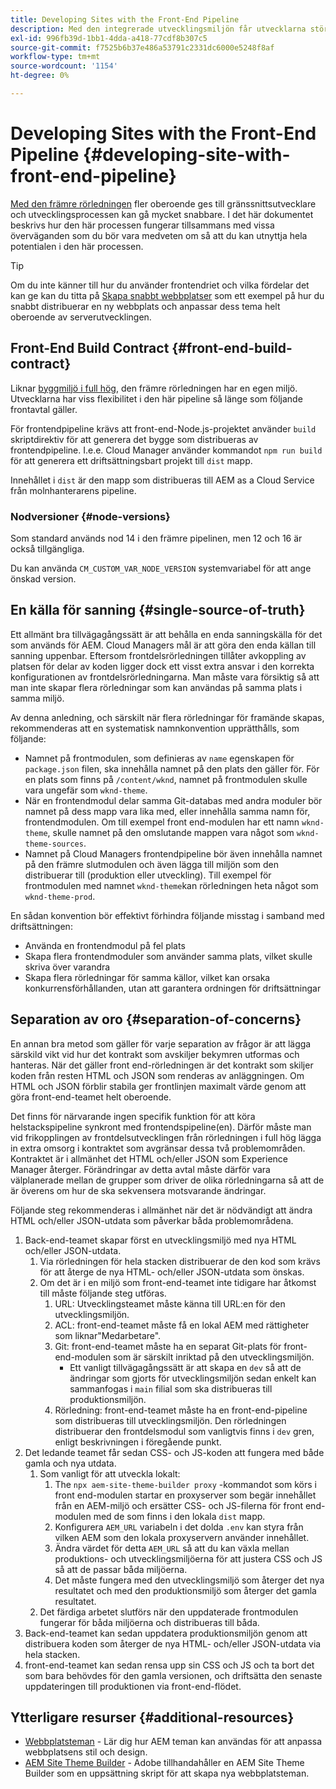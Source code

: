 ```yaml
---
title: Developing Sites with the Front-End Pipeline
description: Med den integrerade utvecklingsmiljön får utvecklarna större oberoende och utvecklingsprocessen kan bli betydligt snabbare. I det här dokumentet beskrivs några särskilda aspekter av den inledande konstruktionsprocessen som bör anges.
exl-id: 996fb39d-1bb1-4dda-a418-77cdf8b307c5
source-git-commit: f7525b6b37e486a53791c2331dc6000e5248f8af
workflow-type: tm+mt
source-wordcount: '1154'
ht-degree: 0%

---
```



# Developing Sites with the Front-End Pipeline {#developing-site-with-front-end-pipeline}

[Med den främre rörledningen](/help/implementing/cloud-manager/configuring-pipelines/introduction-ci-cd-pipelines.md#front-end) fler oberoende ges till gränssnittsutvecklare och utvecklingsprocessen kan gå mycket snabbare. I det här dokumentet beskrivs hur den här processen fungerar tillsammans med vissa överväganden som du bör vara medveten om så att du kan utnyttja hela potentialen i den här processen.

>[!TIP]
>
>Om du inte känner till hur du använder frontendriet och vilka fördelar det kan ge kan du titta på [Skapa snabbt webbplatser](/help/journey-sites/quick-site/overview.md) som ett exempel på hur du snabbt distribuerar en ny webbplats och anpassar dess tema helt oberoende av serverutvecklingen.

## Front-End Build Contract {#front-end-build-contract}

Liknar [byggmiljö i full hög,](/help/implementing/cloud-manager/getting-access-to-aem-in-cloud/build-environment-details.md) den främre rörledningen har en egen miljö. Utvecklarna har viss flexibilitet i den här pipeline så länge som följande frontavtal gäller.

För frontendpipeline krävs att front-end-Node.js-projektet använder `build` skriptdirektiv för att generera det bygge som distribueras av frontendpipeline. I.e.e. Cloud Manager använder kommandot `npm run build` för att generera ett driftsättningsbart projekt till `dist` mapp.

Innehållet i `dist` är den mapp som distribueras till AEM as a Cloud Service från molnhanterarens pipeline.

### Nodversioner {#node-versions}

Som standard används nod 14 i den främre pipelinen, men 12 och 16 är också tillgängliga.

Du kan använda `CM_CUSTOM_VAR_NODE_VERSION` systemvariabel för att ange önskad version.

## En källa för sanning {#single-source-of-truth}

Ett allmänt bra tillvägagångssätt är att behålla en enda sanningskälla för det som används för AEM. Cloud Managers mål är att göra den enda källan till sanning uppenbar. Eftersom frontdelsrörledningen tillåter avkoppling av platsen för delar av koden ligger dock ett visst extra ansvar i den korrekta konfigurationen av frontdelsrörledningarna. Man måste vara försiktig så att man inte skapar flera rörledningar som kan användas på samma plats i samma miljö.

Av denna anledning, och särskilt när flera rörledningar för framände skapas, rekommenderas att en systematisk namnkonvention upprätthålls, som följande:

* Namnet på frontmodulen, som definieras av `name` egenskapen för `package.json` filen, ska innehålla namnet på den plats den gäller för. För en plats som finns på `/content/wknd`, namnet på frontmodulen skulle vara ungefär som `wknd-theme`.
* När en frontendmodul delar samma Git-databas med andra moduler bör namnet på dess mapp vara lika med, eller innehålla samma namn för, frontendmodulen. Om till exempel front end-modulen har ett namn `wknd-theme`, skulle namnet på den omslutande mappen vara något som `wknd-theme-sources`.
* Namnet på Cloud Managers frontendpipeline bör även innehålla namnet på den främre slutmodulen och även lägga till miljön som den distribuerar till (produktion eller utveckling). Till exempel för frontmodulen med namnet `wknd-theme`kan rörledningen heta något som `wknd-theme-prod`.

En sådan konvention bör effektivt förhindra följande misstag i samband med driftsättningen:

* Använda en frontendmodul på fel plats
* Skapa flera frontendmoduler som använder samma plats, vilket skulle skriva över varandra
* Skapa flera rörledningar för samma källor, vilket kan orsaka konkurrensförhållanden, utan att garantera ordningen för driftsättningar

## Separation av oro {#separation-of-concerns}

En annan bra metod som gäller för varje separation av frågor är att lägga särskild vikt vid hur det kontrakt som avskiljer bekymren utformas och hanteras. När det gäller front end-rörledningen är det kontrakt som skiljer koden från resten HTML och JSON som renderas av anläggningen. Om HTML och JSON förblir stabila ger frontlinjen maximalt värde genom att göra front-end-teamet helt oberoende.

Det finns för närvarande ingen specifik funktion för att köra helstackspipeline synkront med frontendspipeline(en). Därför måste man vid frikopplingen av frontdelsutvecklingen från rörledningen i full hög lägga in extra omsorg i kontraktet som avgränsar dessa två problemområden. Kontraktet är i allmänhet det HTML och/eller JSON som Experience Manager återger. Förändringar av detta avtal måste därför vara välplanerade mellan de grupper som driver de olika rörledningarna så att de är överens om hur de ska sekvensera motsvarande ändringar.

Följande steg rekommenderas i allmänhet när det är nödvändigt att ändra HTML och/eller JSON-utdata som påverkar båda problemområdena.

1. Back-end-teamet skapar först en utvecklingsmiljö med nya HTML och/eller JSON-utdata.
   1. Via rörledningen för hela stacken distribuerar de den kod som krävs för att återge de nya HTML- och/eller JSON-utdata som önskas.
   1. Om det är i en miljö som front-end-teamet inte tidigare har åtkomst till måste följande steg utföras.
      1. URL: Utvecklingsteamet måste känna till URL:en för den utvecklingsmiljön.
      1. ACL: front-end-teamet måste få en lokal AEM med rättigheter som liknar&quot;Medarbetare&quot;.
      1. Git: front-end-teamet måste ha en separat Git-plats för front-end-modulen som är särskilt inriktad på den utvecklingsmiljön.
         * Ett vanligt tillvägagångssätt är att skapa en `dev` så att de ändringar som gjorts för utvecklingsmiljön sedan enkelt kan sammanfogas i `main` filial som ska distribueras till produktionsmiljön.
      1. Rörledning: front-end-teamet måste ha en front-end-pipeline som distribueras till utvecklingsmiljön. Den rörledningen distribuerar den frontdelsmodul som vanligtvis finns i `dev` gren, enligt beskrivningen i föregående punkt.
1. Det ledande teamet får sedan CSS- och JS-koden att fungera med både gamla och nya utdata.
   1. Som vanligt för att utveckla lokalt:
      1. The `npx aem-site-theme-builder proxy` -kommandot som körs i front end-modulen startar en proxyserver som begär innehållet från en AEM-miljö och ersätter CSS- och JS-filerna för front end-modulen med de som finns i den lokala `dist` mapp.
      1. Konfigurera `AEM_URL` variabeln i det dolda `.env` kan styra från vilken AEM som den lokala proxyservern använder innehållet.
      1. Ändra värdet för detta `AEM_URL` så att du kan växla mellan produktions- och utvecklingsmiljöerna för att justera CSS och JS så att de passar båda miljöerna.
      1. Det måste fungera med den utvecklingsmiljö som återger det nya resultatet och med den produktionsmiljö som återger det gamla resultatet.
   1. Det färdiga arbetet slutförs när den uppdaterade frontmodulen fungerar för båda miljöerna och distribueras till båda.
1. Back-end-teamet kan sedan uppdatera produktionsmiljön genom att distribuera koden som återger de nya HTML- och/eller JSON-utdata via hela stacken.
1. front-end-teamet kan sedan rensa upp sin CSS och JS och ta bort det som bara behövdes för den gamla versionen, och driftsätta den senaste uppdateringen till produktionen via front-end-flödet.

## Ytterligare resurser {#additional-resources}

* [Webbplatsteman](/help/sites-cloud/administering/site-creation/site-themes.md) - Lär dig hur AEM teman kan användas för att anpassa webbplatsens stil och design.
* [AEM Site Theme Builder](https://github.com/adobe/aem-site-theme-builder) - Adobe tillhandahåller en AEM Site Theme Builder som en uppsättning skript för att skapa nya webbplatsteman.
